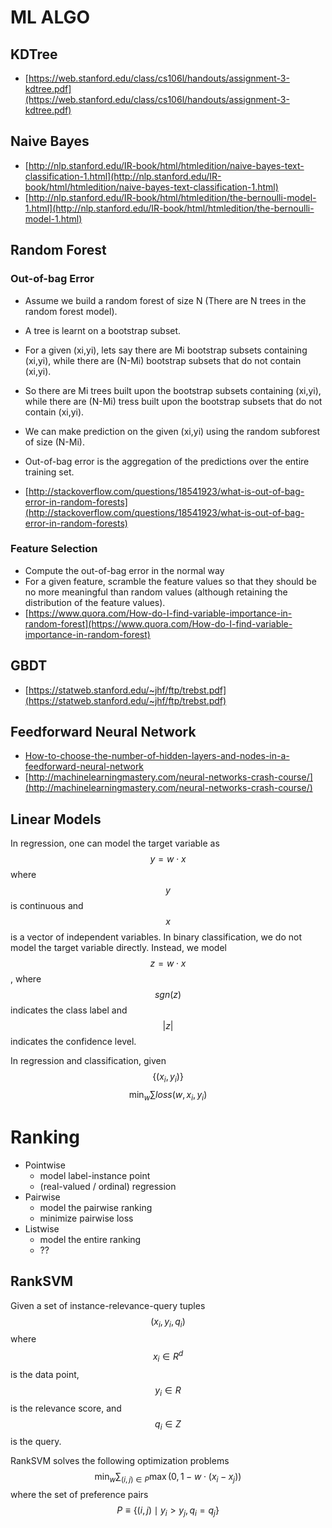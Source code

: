 # ML ALGO

## KDTree
* [https://web.stanford.edu/class/cs106l/handouts/assignment-3-kdtree.pdf](https://web.stanford.edu/class/cs106l/handouts/assignment-3-kdtree.pdf)

## Naive Bayes
* [http://nlp.stanford.edu/IR-book/html/htmledition/naive-bayes-text-classification-1.html](http://nlp.stanford.edu/IR-book/html/htmledition/naive-bayes-text-classification-1.html)
* [http://nlp.stanford.edu/IR-book/html/htmledition/the-bernoulli-model-1.html](http://nlp.stanford.edu/IR-book/html/htmledition/the-bernoulli-model-1.html)


## Random Forest
### Out-of-bag Error
* Assume we build a random forest of size N
  (There are N trees in the random forest model).
* A tree is learnt on a bootstrap subset.
* For a given (xi,yi),
  lets say there are Mi bootstrap subsets containing (xi,yi),
  while there are (N-Mi) bootstrap subsets that do not contain (xi,yi).
* So there are Mi trees built upon the bootstrap subsets containing (xi,yi),
  while there are (N-Mi) tress built upon the bootstrap subsets that do not contain (xi,yi).
* We can make prediction on the given (xi,yi) using the random subforest of size (N-Mi).
* Out-of-bag error is the aggregation of the predictions over the entire training set.


* [http://stackoverflow.com/questions/18541923/what-is-out-of-bag-error-in-random-forests](http://stackoverflow.com/questions/18541923/what-is-out-of-bag-error-in-random-forests)

### Feature Selection
* Compute the out-of-bag error in the normal way
* For a given feature, scramble the feature values so that they should be no more meaningful than
  random values (although retaining the distribution of the feature values).
* [https://www.quora.com/How-do-I-find-variable-importance-in-random-forest](https://www.quora.com/How-do-I-find-variable-importance-in-random-forest)


## GBDT
* [https://statweb.stanford.edu/~jhf/ftp/trebst.pdf](https://statweb.stanford.edu/~jhf/ftp/trebst.pdf)

## Feedforward Neural Network
* [How-to-choose-the-number-of-hidden-layers-and-nodes-in-a-feedforward-neural-network](http://stats.stackexchange.com/questions/181/how-to-choose-the-number-of-hidden-layers-and-nodes-in-a-feedforward-neural-netw)
* [http://machinelearningmastery.com/neural-networks-crash-course/](http://machinelearningmastery.com/neural-networks-crash-course/)

## Linear Models
In regression,
one can model the target variable as $$y = w \cdot x$$
where $$y$$ is continuous and $$x$$ is a vector of independent variables.
In binary classification,
we do not model the target variable directly.
Instead,
we model $$z = w \cdot x$$,
where $$sgn(z)$$ indicates the class label
and $$|z|$$ indicates the confidence level.

In regression and classification,
given $$\{(x_i,y_i)\}$$
$$
\min_w \sum loss(w, x_i, y_i)
$$


# Ranking
* Pointwise
    * model label-instance point
    * (real-valued / ordinal) regression
* Pairwise
    * model the pairwise ranking
    * minimize pairwise loss
* Listwise
    * model the entire ranking
    * ??

## RankSVM
Given a set of instance-relevance-query tuples $$(x_i,y_i,q_i)$$
where $$x_i \in R^d$$ is the data point, $$y_i \in R$$ is the relevance score,
and $$q_i \in Z$$ is the query.

RankSVM solves the following optimization problems
$$
\min_w \sum_{(i,j) \in P} \max(0, 1-w \cdot (x_i-x_j))
$$
where the set of preference pairs
$$
P \equiv \{(i,j) \mid y_i > y_j, q_i = q_j \}
$$


